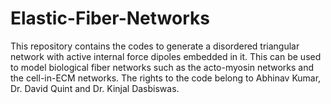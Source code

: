 # Elastic-Fiber-Networks
This repository contains the codes to generate a disordered triangular network with active internal force dipoles embedded in it. This can be used to model biological fiber networks such as the acto-myosin networks and the cell-in-ECM networks. The rights to the code belong to Abhinav Kumar, Dr. David Quint and Dr. Kinjal Dasbiswas.
